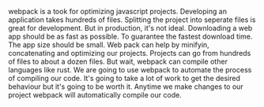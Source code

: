 webpack is a took for optimizing javascript projects. Developing an application takes hundreds of files. Splitting the project into seperate files is great for development. But in production, it's not ideal. Downloading a web app should be as fast as possible. To guarantee the fastest download time. The app size should be small. Web pack can help by minifyin, concatenating and optimizing our projects. Projects can go from hundreds of files to about a dozen files. But wait, webpack can compile other languages like rust. We are going to use webpack to automate the process of compiling our code. It's going to take a lot of work to get the desired behaviour but it's going to be worth it. Anytime we make changes to our project webpack will automatically compile our code.